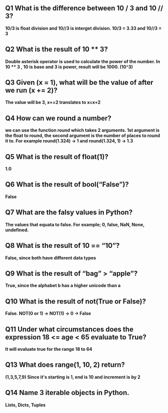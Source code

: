## Q1 What is the difference between 10 / 3 and 10 // 3?
**10/3 is float division and 10//3 is interget division. 10/3 = 3.33 and 10//3 = 3**

## Q2 What is the result of 10 ** 3?
**Double asterisk operator is used to calculate the power of the number. In 10 ** 3 , 10 is base and 3 is power, result will be 1000. (10^3)**

## Q3 Given (x = 1), what will be the value of after we run (x += 2)?
**The value will be 3, x+=2 translates to x=x+2**

## Q4 How can we round a number?
**we can use the function round which takes 2 arguments. 1st argument is the float to round, the second argument is the number of places to round it to. For example round(1.324) -> 1 and round(1.324, 1) -> 1.3**

## Q5 What is the result of float(1)?
**1.0**

## Q6 What is the result of bool(“False”)?
**False** 
## Q7 What are the falsy values in Python?
**The values that equata to false. For example; 0, false, NaN, None, undefined.**
## Q8 What is the result of 10 == “10”?
**False, since both have different data types**
## Q9 What is the result of “bag” > “apple”?
**True, since the alphabet b has a higher unicode than a**
## Q10 What is the result of not(True or False)?
**False. NOT(0 or 1) -> NOT(1) -> 0 -> False**
## Q11 Under what circumstances does the expression 18 <= age < 65 evaluate to True?
**It will evaluate true for the range 18 to 64**
## Q13 What does range(1, 10, 2) return?
**(1,3,5,7,9) Since it's starting is 1, end is 10 and increment is by 2**
## Q14 Name 3 iterable objects in Python.
**Lists, Dicts, Tuples**
